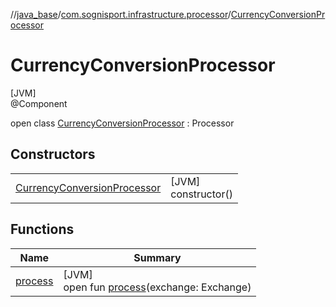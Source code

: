 //[java_base](../../../index.md)/[com.sognisport.infrastructure.processor](../index.md)/[CurrencyConversionProcessor](index.md)

# CurrencyConversionProcessor

[JVM]\
@Component

open class [CurrencyConversionProcessor](index.md) : Processor

## Constructors

| | |
|---|---|
| [CurrencyConversionProcessor](-currency-conversion-processor.md) | [JVM]<br>constructor() |

## Functions

| Name | Summary |
|---|---|
| [process](process.md) | [JVM]<br>open fun [process](process.md)(exchange: Exchange) |
